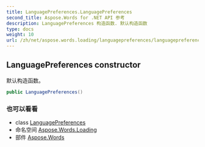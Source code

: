 ```yaml
---
title: LanguagePreferences.LanguagePreferences
second_title: Aspose.Words for .NET API 参考
description: LanguagePreferences 构造函数. 默认构造函数
type: docs
weight: 10
url: /zh/net/aspose.words.loading/languagepreferences/languagepreferences/
---
```

## LanguagePreferences constructor

默认构造函数。

```csharp
public LanguagePreferences()
```

### 也可以看看

* class [LanguagePreferences](../)
* 命名空间 [Aspose.Words.Loading](../../languagepreferences/)
* 部件 [Aspose.Words](../../../)


